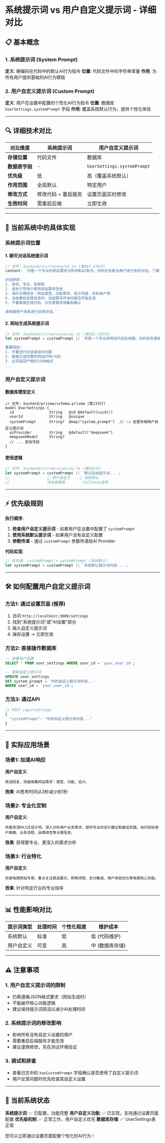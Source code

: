 # 系统提示词 vs 用户自定义提示词 - 详细对比

## 📋 基本概念

### 1. 系统提示词 (System Prompt)
**定义**: 硬编码在代码中的默认AI行为指令
**位置**: 代码文件中的字符串常量
**作用**: 为所有用户提供基础的AI行为模板

### 2. 用户自定义提示词 (Custom Prompt)
**定义**: 用户在设置中配置的个性化AI行为指令
**位置**: 数据库 `UserSettings.systemPrompt` 字段
**作用**: 覆盖系统默认行为，提供个性化体验

---

## 🔍 详细技术对比

| 对比维度 | 系统提示词 | 用户自定义提示词 |
|---------|-----------|-----------------|
| **存储位置** | 代码文件 | 数据库 |
| **数据表字段** | - | `UserSettings.systemPrompt` |
| **优先级** | 低 | 高（覆盖系统默认） |
| **作用范围** | 全局默认 | 特定用户 |
| **修改方式** | 修改代码 + 重启服务 | 设置页面实时修改 |
| **生效时间** | 需重启后端 | 立即生效 |

---

## 📂 当前系统中的具体实现

### 系统提示词位置

#### 1. 聊天对话系统提示词
```typescript
// 文件: backend/src/routes/ai.ts (第467-476行)
content: `你是一个专业的网站需求分析师和AI助手。你的任务是与用户进行友好对话，了解他们的网站需求。

对话原则：
1. 友好、专业、有帮助
2. 逐步引导用户提供网站需求信息
3. 询问关键信息：网站类型、功能需求、设计风格、目标用户等
4. 当收集到足够信息时，总结需求并询问是否开始生成
5. 不要直接生成代码，只负责需求收集和确认

请根据用户消息进行自然对话。`
```

#### 2. 网站生成系统提示词
```typescript
// 文件: backend/src/services/ai.ts (第101-125行)
let systemPrompt = customPrompt || `你是一个专业的网站代码生成器。你的任务是根据用户需求生成完整的HTML网站代码。

重要规则：
1. 不要进行对话或询问问题
2. 直接生成完整的网站HTML代码
3. 必须返回严格的JSON格式
...`
```

### 用户自定义提示词

#### 数据库模型定义
```prisma
// 文件: backend/prisma/schema.prisma (第133行)
model UserSettings {
  id                String   @id @default(cuid())
  userId            String   @unique
  systemPrompt      String?  @map("system_prompt")  // 👈 这里存储用户自定义提示词
  aiProvider        String   @default("deepseek")
  deepseekModel     String?
  // ... 其他字段
}
```

#### 使用逻辑
```typescript
// 文件: backend/src/services/ai.ts (第101行)
let systemPrompt = customPrompt || `默认系统提示词...`;
//                 👆 用户自定义    👆 系统默认
//                 优先级更高        fallback选项
```

---

## ⚡ 优先级规则

**执行顺序**:
1. **检查用户自定义提示词** - 如果用户在设置中配置了 `systemPrompt`
2. **使用系统默认提示词** - 如果用户没有自定义配置
3. **参数传递** - 通过 `customPrompt` 参数传递给AI Provider

**代码实现**:
```typescript
// 优先级: customPrompt > systemPrompt (系统默认)
let systemPrompt = customPrompt || `系统默认提示词内容...`;
```

---

## 🛠️ 如何配置用户自定义提示词

### 方法1: 通过设置页面 (推荐)
1. 访问 `http://localhost:3000/settings`
2. 找到"系统提示词"或"AI设置"部分
3. 输入自定义提示词
4. 保存设置 → 立即生效

### 方法2: 直接操作数据库
```sql
-- 查看用户设置
SELECT * FROM user_settings WHERE user_id = 'your_user_id';

-- 更新自定义提示词
UPDATE user_settings 
SET system_prompt = '你的自定义提示词内容...' 
WHERE user_id = 'your_user_id';
```

### 方法3: 通过API
```javascript
// POST /api/settings
{
  "systemPrompt": "你的自定义提示词内容..."
}
```

---

## 🎯 实际应用场景

### 场景1: 加速AI响应
**用户自定义**:
```
简洁回复，快速收集网站需求：类型、功能、设计。
```
**效果**: AI思考时间从3秒减少到1秒

### 场景2: 专业化定制
**用户自定义**:
```
你是资深UX/UI设计师。深入分析用户业务需求，提供专业的设计建议和最佳实践。询问目标用户画像、业务流程、品牌调性等关键信息。
```
**效果**: 获得更专业、更深入的需求分析

### 场景3: 行业特化
**用户自定义**:
```
你是电商网站专家。重点关注商品展示、购物流程、支付集成、用户体验优化等电商核心功能。
```
**效果**: 针对特定行业的专业指导

---

## 📊 性能影响对比

| 提示词类型 | 处理时间 | 个性化程度 | 维护成本 |
|-----------|----------|------------|----------|
| 系统默认 | 标准 | 低 | 低 (代码维护) |
| 用户自定义 | 可变 | 高 | 中 (数据库存储) |

---

## ⚠️ 注意事项

### 1. 用户自定义提示词的限制
- 仍需遵循JSON格式要求（网站生成时）
- 不能破坏核心功能逻辑
- 建议保持提示词简洁以减少AI处理时间

### 2. 系统提示词的修改影响
- 影响所有没有自定义设置的用户
- 需要重启后端服务才能生效
- 建议谨慎修改，先在测试环境验证

### 3. 调试和排查
- 查看日志中的 `hasCustomPrompt` 字段确认是否使用了自定义提示词
- 用户反馈问题时优先检查其自定义设置

---

## 🔧 当前系统状态

**系统提示词**: ✅ 已配置，功能完整
**用户自定义功能**: ✅ 已实现，支持通过设置页面配置
**优先级机制**: ✅ 正常工作，用户自定义优先
**数据库存储**: ✅ UserSettings表正常

您可以立即通过设置页面配置个性化的AI行为！
